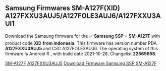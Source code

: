 <h2>Samsung Firmwares SM-A127F(XID) A127FXXU3AUJ5/A127FOLE3AUJ6/A127FXXU3AUI1</h2>
Download the Samsung firmware for the ✅ <strong>Samsung SSP </strong> ⭐ <strong>SM-A127F</strong> with product code <strong>XID</strong> <strong> from Indonesia</strong>. This firmware has version number PDA <strong>A127FXXU3AUJ5</strong> and CSC A127FOLE3AUJ6. The operating system of this firmware is Android R , with build date 2021-10-28. Changelist <strong>22565658</strong>.


[SM-A127F](https://samfirm.shop/samsung/model/SM-A127F)
[A127FXXU3AUJ5](https://samfirm.shop/samsung/pda/A127FXXU3AUJ5)
[Download Firmware Samsung SSP SM-A127F](https://samfirm.shop/samsung/firmware/470036)
